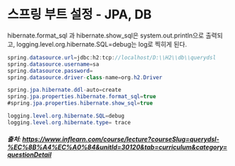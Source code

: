 # 스프링 부트 설정 - JPA, DB

hibernate.format_sql 과 hibernate.show_sql은 system.out.println으로 출력되고, logging.level.org.hibernate.SQL=debug는 log로 찍히게 된다.

```java
spring.datasource.url=jdbc:h2:tcp://localhost/D:\\H2\\db\\querydsl
spring.datasource.username=sa
spring.datasource.password=
spring.datasource.driver-class-name=org.h2.Driver

spring.jpa.hibernate.ddl-auto=create
spring.jpa.properties.hibernate.format_sql=true
#spring.jpa.properties.hibernate.show_sql=true

logging.level.org.hibernate.SQL=debug
logging.level.org.hibernate.type= trace
```

##### 출처: https://www.inflearn.com/course/lecture?courseSlug=querydsl-%EC%8B%A4%EC%A0%84&unitId=30120&tab=curriculum&category=questionDetail
